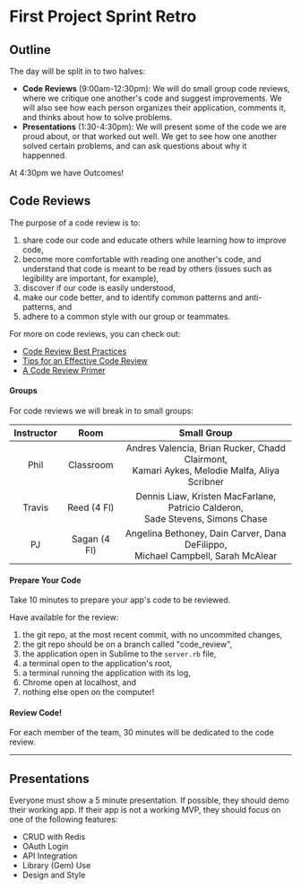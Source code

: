 # First Project Sprint Retro

## Outline

The day will be split in to two halves:

- **Code Reviews** (9:00am-12:30pm): We will do small group code reviews, where 
  we critique one another's code and suggest improvements. We will also see how 
  each person organizes their application, comments it, and thinks about how to 
  solve problems.
- **Presentations** (1:30-4:30pm): We will present some of the code we are proud
  about, or that worked out well. We get to see how one another solved certain 
  problems, and can ask questions about why it happenned. 

At 4:30pm we have Outcomes!

## Code Reviews

The purpose of a code review is to:

1. share code our code and educate others while learning how to improve code,
1. become more comfortable with reading one another's code, and understand that
   code is meant to be read by others (issues such as legibility are important, 
   for example),
1. discover if our code is easily understood,
1. make our code better, and to identify common patterns and anti-patterns, and
1. adhere to a common style with our group or teammates.

For more on code reviews, you can check out:

- [Code Review Best Practices](http://smartbear.com/smartbear/media/pdfs/wp-cc-11-best-practices-of-peer-code-review.pdf)
- [Tips for an Effective Code Review](http://blog.fogcreek.com/effective-code-reviews-9-tips-from-a-converted-skeptic)
- [A Code Review Primer](https://github.com/thoughtbot/guides/tree/master/code-review)

#### Groups

For code reviews we will break in to small groups:

| Instructor |   Room   | Small Group |
|:----------:|:--------:|:-----------:|
|  Phil  |  Classroom   | Andres Valencia, Brian Rucker, Chadd Clairmont,<br>Kamari Aykes, Melodie Malfa, Aliya Scribner |
| Travis |  Reed (4 Fl) | Dennis Liaw, Kristen MacFarlane, Patricio Calderon,<br>Sade Stevens, Simons Chase  |
|   PJ   | Sagan (4 Fl) | Angelina Bethoney, Dain Carver, Dana DeFilippo,<br>Michael Campbell, Sarah McAlear |

#### Prepare Your Code

Take 10 minutes to prepare your app's code to be reviewed.

Have available for the review:

1. the git repo, at the most recent commit, with no uncommited changes,
1. the git repo should be on a branch called "code_review",
1. the application open in Sublime to the `server.rb` file,
1. a terminal open to the application's root,
1. a terminal running the application with its log,
1. Chrome open at localhost, and
1. nothing else open on the computer!

#### Review Code!

For each member of the team, 30 minutes will be dedicated to the code review.

---

## Presentations

Everyone must show a 5 minute presentation. If possible, they should demo their working app. If their app is not a working MVP, they should focus on one of the following features:

- CRUD with Redis
- OAuth Login
- API Integration
- Library (Gem) Use
- Design and Style
